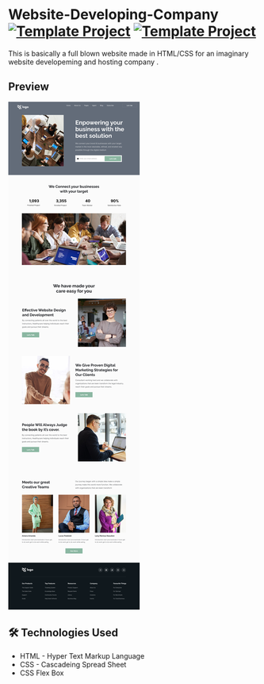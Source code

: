 # Website-Developing-Company [![Template Project](https://img.shields.io/badge/Template-Project-red)](http://www.gnu.org/licenses/agpl-3.0) [![Template Project](https://img.shields.io/badge/Technologies%20-HTML%2FCSS-brightgreen)](http://www.gnu.org/licenses/agpl-3.0)

This is basically a full blown website made in HTML/CSS for an imaginary website developeming and hosting  company . 


## Preview
![](images/preview.png)
 

## 🛠 Technologies Used
  - HTML - Hyper Text Markup Language
  - CSS - Cascadeing Spread Sheet
  - CSS Flex Box

 


  
